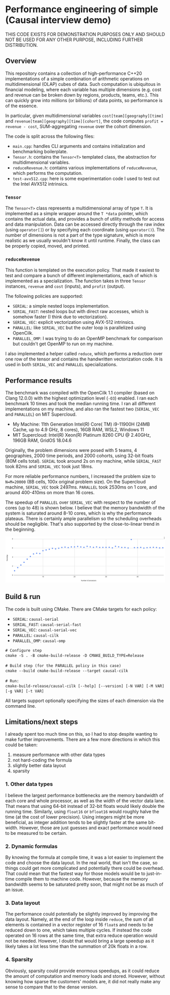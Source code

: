 # Performance engineering of simple  (Causal interview demo)
THIS CODE EXISTS FOR DEMONSTRATION PURPOSES ONLY AND SHOULD NOT BE USED FOR ANY OTHER PURPOSE, INCLUDING FURTHER DISTRIBUTION.

## Overview

This repository contains a collection of high-performance C++20 implementations of a simple combination of arithmetic operations
on multidimensional (OLAP) cubes of data. Such computation is ubiquitous in financial modeling, where each variable has
multiple dimensions (e.g. cost and revenue can be broken down by regions, products, teams, etc.). This can quickly grow
into millions (or billions) of data points, so performance is of the essence.

In particular, given multidimensional variables `cost[team][geography][time]` and `revenue[team][geography][time][cohort]`,
the code computes `profit = revenue - cost`, SUM-aggregating `revenue` over the cohort dimension.

The code is split across the following files:
- `main.cpp`: handles CLI arguments and contains initialization and benchmarking boilerplate.
- `Tensor.h`: contains the `Tensor<T>` templated class, the abstraction for multidimensional variables.
- `reduceRevenue.h`: contains various implementations of `reduceRevenue`, which performs the computation.
- `test-avx512.cpp`: here is some experimentation code I used to test out the Intel AVX512 intrinsics.

### `Tensor`
The `Tensor<T>` class represents a multidimensional array of type `T`.
It is implemented as a simple wrapper around the `T *data` pointer, which contains the actual data, and provides a 
bunch of utility methods for access and data manipulation. Data can be accessed directly through the raw index
(using `operator[]`) or by specifying each coordinate (using `operator()`). 
The number of dimensions is not a part of the type signature, which is more realistic as we usually wouldn't know it
until runtime. Finally, the class can be properly copied, moved, and printed.

### `reduceRevenue`
This function is templated on the execution policy. That made it easiest to test and compare a bunch of different
implementations, each of which is implemented as a specialization. The function takes in three `Tensor` instances,
`revenue` and `cost` (inputs), and `profit` (output).

The following policies are supported:
- `SERIAL`: a simple nested loops implementation.
- `SERIAL_FAST`: nested loops but with direct raw accesses, which is somehow faster (I think due to vectorization).
- `SERIAL_VEC`: explicit vectorization using AVX-512 intrinsics.
- `PARALLEL`: like `SERIAL_VEC` but the outer loop is parallelized using OpenCilk.
- `PARALLEL_OMP`: I was trying to do an OpenMP benchmark for comparison but couldn't get OpenMP to run on my machine.

I also implemented a helper called `reduce`, which performs a reduction over one row of the tensor and contains
the handwritten vectorization code. It is used in both `SERIAL_VEC` and `PARALLEL` specializations. 

## Performance results
The benchmark was compiled with the OpenCilk 1.1 compiler (based on Clang 12.0.0) with the highest optimization level
(`-O3`) enabled. I ran each benchmark 10 times and took the median running time.
I ran all different implementations on my machine, and also ran the fastest two (`SERIAL_VEC` and `PARALLEL`) on MIT Supercloud.
- My Machine: 11th Generation Intel(R) Core( TM) i9-11900H (24MB Cache, up to 4.9 GHz, 8 cores), 16GB RAM, WSL2, Windows 11
- MIT Supercloud: Intel(R) Xeon(R) Platinum 8260 CPU @ 2.40GHz, 196GB RAM, GridOS 18.04.6

Originally, the problem dimensions were posed with 5 teams, 4 geographies, 2000 time periods, and 2000 cohorts, using
32-bit floats (80M cells total).
`SERIAL` took around 2s on my machine, while `SERIAL_FAST` took 82ms and `SERIAL_VEC` took just 18ms.

For more reliable performance numbers, I increased the problem size to `N=M=20000` (8B cells, 100x original problem size).
On the Supercloud machine, `SERIAL_VEC` took 2497ms. `PARALLEL` took 2530ms on 1 core, and around 400-410ms on more
than 16 cores.

The speedup of `PARALLEL` over `SERIAL_VEC` with respect to the number of cores (up to 48) is shown below.
I believe that the memory bandwidth of the system is saturated around 8-10 cores, which is why the performance plateaus.
There is certainly ample parallelism so the scheduling overheads should be negligible. That's also supported by the
close-to-linear trend in the beginning.

![Median speedup of `PARALLEL` as a function of the number of processors](parallel-speedup.png)

## Build & run
The code is built using CMake. There are CMake targets for each policy:
- `SERIAL`: `causal-serial`
- `SERIAL_FAST`: `causal-serial-fast`
- `SERIAL_VEC`: `causal-serial-vec`
- `PARALLEL`: `causal-cilk`
- `PARALLEL_OMP`: `causal-omp`


```shell
# Configure step
cmake -S . -B cmake-build-release -D CMAKE_BUILD_TYPE=Release

# Build step (for the PARALLEL policy in this case)
cmake --build cmake-build-release --target causal-cilk

# Run:
cmake-build-release/causal-cilk [--help] [--version] [-N VAR] [-M VAR] [-g VAR] [-t VAR]
```

All targets support optionally specifying the sizes of each dimension via the command line.

## Limitations/next steps
I already spent too much time on this, so I had to stop despite wanting to make further improvements.
There are a few more directions in which this could be taken:
1. measure performance with other data types
1. not hard-coding the formula 
1. slightly better data layout
1. sparsity

### 1. Other data types
I believe the largest performance bottlenecks are the memory bandwidth of each core and whole processor,
as well as the width of the vector data lane. 
That means that using 64-bit instead of 32-bit floats would likely double the running time.
Similarly, using `float16` or `bfloat16` would roughly halve the time (at the cost of lower precision).
Using integers might be more beneficial, as integer addition tends to be slightly faster at the same bit-width.
However, those are just guesses and exact performance would need to be measured to be certain.

### 2. Dynamic formulas
By knowing the formula at compile time, it was a lot easier to implement the code and choose the data layout.
In the real world, that isn't the case, so things could get more complicated and potentially there could be overhead.
That could mean that the fastest way for those models would be to just-in-time compile them to machine code.
However, because the memory bandwidth seems to be saturated pretty soon, that might not be as much of an issue.

### 3. Data layout
The performance could potentially be slightly improved by improving the data layout.
Namely, at the end of the loop inside `reduce`, the sum of all elements is contained in a vector register of 16 `float`s
and needs to be reduced down to one, which takes multiple cycles. If instead the code operated on 16 rows at the same time,
that extra reduce operation would not be needed. However, I doubt that would bring a large speedup as it likely takes
a lot less time than the summation of 20k floats in a row.

### 4. Sparsity
Obviously, sparsity could provide enormous speedups, as it could reduce the amount of computation and memory loads and stored.
However, without knowing how sparse the customers' models are, it did not really make any sense to compare that to the dense version.  